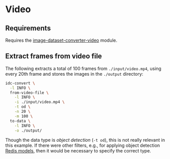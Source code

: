 # Video

## Requirements

Requires the [image-dataset-converter-video](https://github.com/waikato-datamining/image-dataset-converter-video) module.

## Extract frames from video file

The following extracts a total of 100 frames from `./input/video.mp4`, using every 
20th frame and stores the images in the `./output` directory: 

```bash
idc-convert \
  -l INFO \
  from-video-file \
    -l INFO \
    -i ./input/video.mp4 \
    -t od \
    -n 20 \
    -m 100 \
  to-data \
    -l INFO \
    -o ./output/
```

Though the data type is *object detection* (`-t od`), this is not really relevant in this
example. If there were other filters, e.g., for applying object detection 
[Redis models](https://github.com/waikato-datamining/image-dataset-converter-redis-predictions),
then it would be necessary to specify the correct type.
